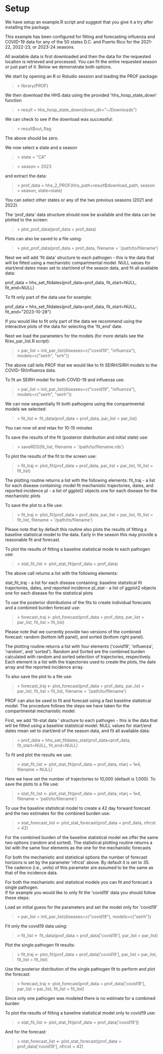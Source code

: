 # Setup

We have setup an example.R script and suggest that you give it a try after installing the package.

This example has been configured for fitting and forecasting influenza and COVID-19 data for any of the 50 states D.C. and Puerto Rico for the 2021-22, 2022-23, or 2023-24 seasons.

All available data is first downloaded and then the data for the requested location is retrieved and processed. You can fit the entire requested season or just part of it.  Below we demonstrate both options.  



We start by opening an R or Rstudio session and loading the PROF package:

>\> library(PROF)

We then download the HHS data using the provided 'hhs_hosp_state_down' function

>\> result = hhs_hosp_state_down(down_dir="~/Downloads")

We can check to see if the download was successful:

>\> result$out_flag 

The above should be zero.

We now select a state and a season

>\> state = "CA"

>\> season = 2023

and extract the data:

>\> prof_data = hhs_2_PROF(hhs_path=result$download_path, season = season, state=state)

You can select other states or any of the two previous seasons (2021 and 2022).

The 'prof_data' data structure should now be available and the data can be plotted to the screen:

>\> plot_prof_data(prof_data = prof_data)

Plots can also be saved to a file using:

>\> plot_prof_data(prof_data = prof_data, filename = '/path/to/filename')

Next we will add 'fit data' structure to each pathogen - this is the data that will be fitted using a mechanistic
compartmental model. 
NULL values for start/end dates mean set to start/end of the season data, and fit all available data:

prof_data = hhs_set_fitdates(prof_data=prof_data, fit_start=NULL, fit_end=NULL)

To fit only part of the data use for example:

prof_data = hhs_set_fitdates(prof_data=prof_data, fit_start=NULL, fit_end="2023-10-28")

If you would like to fit only part of the data we recommend using the interactive plots of the data for selecting  the 'fit_end' date.

Next we load the parameters for the models (for more details see the R/ex_par_list.R script):

>\> par_list = init_par_list(diseases=c("covid19", "influenza"), models=c("seirh", "sirh"))

The above call tells PROF that we would like to fit SEIRH/SIRH models to the COVID-19/influenza data. 

To fit an SEIRH model for both COVID-19 and influenza use:

>\> par_list = init_par_list(diseases=c("covid19", "influenza"), models=c("seirh", "seirh"))

We can now sequentially fit both pathogens using the compartmental models we selected:

>\> fit_list <- fit_data(prof_data = prof_data, par_list = par_list)

You can now sit and relax for 10-15 minutes

To save the results of the fit (posterior distribution and initial state) use:

>\> saveRDS(fit_list, filename = '/path/to/filename.rds')

To plot the results of the fit to the screen use:

>\> fit_traj <- plot_fit(prof_data = prof_data, par_list = par_list, fit_list = fit_list)

The plotting routine returns a list with the following elements:
fit_traj - a list for each disease containing: model fit mechanistic trajectories, dates, and reported incidence
pl - a list of ggplot2 objects one for each disease for the mechanistic plots

To save the plot to a file use:

>\> fit_traj <- plot_fit(prof_data = prof_data, par_list = par_list, fit_list = fit_list, filename = '/path/to/filename')


Please note that by default this routine also plots the results of fitting a baseline statistical model to the data.  Early in the season this may provide a reasonable fit and
forecast.

To plot the results of fitting a baseline statistical mode to each pathogen use:
>\> stat_fit_list <- plot_stat_fit(prof_data = prof_data)

The above call returns a list with the following elements:

stat_fit_traj - a list for each disease containing: baseline statistical fit trajectories, dates, and reported incidence
pl_stat - a list of ggplot2 objects one for each disease for the statistical plots

To use the posterior distributions of the fits to create individual forecasts and  a combined burden forecast use:

>\> forecast_traj <- plot_forecast(prof_data = prof_data, par_list = par_list, fit_list = fit_list)

Please note that we currently provide two versions of the combined forecast: random (bottom left panel), and sorted (bottom right panel).

The plotting routine returns a list with four elements ('covid19', 'influenza', 'random', and 'sorted'). Random and Sorted are the combined burden calculated with random and sorted selection of trajectories, respectively. Each element is a list with the trajectories used to create the plots, the date array and the reported incidence array.

To also save the plot to a file use:

>\> forecast_traj <- plot_forecast(prof_data = prof_data, par_list = par_list, fit_list = fit_list, filename = '/path/to/filename')

PROF can also be used to fit and forecast using a fast baseline statistical model.  The procedure follows the steps we have taken for the compartmental mechanistic model. 

First, we add 'fit-stat data ' structure to each pathogen - this is the data that will be fitted using a baseline statistical model.
NULL values for start/end dates mean set to start/end of the season data, and fit all available data:

>\> prof_data = hhs_set_fitdates_stat(prof_data=prof_data, fit_start=NULL, fit_end=NULL)

To fit and plot the results we use:

>\> stat_fit_list <- plot_stat_fit(prof_data = prof_data, ntarj = 1e4, filename = NULL)

Here we have set the number of trajectories to 10,000 (default is 1,000).  To save the plots to a file use:

>\> stat_fit_list <- plot_stat_fit(prof_data = prof_data, ntarj = 1e4, filename = 'path/to/filename')

To use the baseline statistical model to create a 42 day forward forecast and the two estimates for the combined burden use:
>\> stat_forecast_list <- plot_stat_forecast(prof_data = prof_data, nfrcst = 42)

For the combined burden of the baseline statistical model we offer the same two options (random and sorted). The statistical plotting routine returns a list with the
same four elements as the one for the mechanistic forecasts

For both the mechanistic and statistical options the number of forecast horizons is set by the parameter 'nfrcst' above. By default it is set to 35.  The cadence (i.e., units)
of this parameter are assumed to be the same as that of the incidence data.

For both the mechanistic and statistical models you can fit and forecast a single pathogen.  
If for example you would like to only fit the 'covid19' data you should follow these steps:

Load an initial guess for the parameters and set the model only for 'covid19'

>\> par_list = init_par_list(diseases=c("covid19"), models=c("seirh"))

Fit only the covid19 data using:

>\> fit_list <- fit_data(prof_data = prof_data['covid19'], par_list = par_list)

Plot the single pathogen fit results:

>\> fit_traj <- plot_fit(prof_data = prof_data['covid19'], par_list = par_list, fit_list = fit_list)

Use the posterior distribution of the single pathogen fit to perform and plot the forecast:

>\> forecast_traj <- plot_forecast(prof_data = prof_data['covid19'], par_list = par_list, fit_list = fit_list)

Since only one pathogen was modeled there is no estimate for a combined burden

To plot the results of fitting a baseline statistical model only to covid19 use:

>\> stat_fit_list <- plot_stat_fit(prof_data = prof_data['covid19'])

And for the forecast: 

>\> stat_forecast_list <- plot_stat_forecast(prof_data = prof_data['covid19'], nfrcst = 42)





